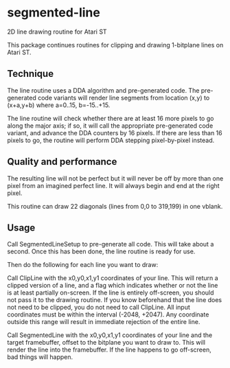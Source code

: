 # segmented-line
2D line drawing routine for Atari ST

This package continues routines for clipping and drawing 1-bitplane lines on Atari ST.

## Technique

The line routine uses a DDA algorithm and pre-generated code. The pre-generated code variants will render line segments from location (x,y) to (x+a,y+b) where a=0..15, b=-15..+15.

The line routine will check whether there are at least 16 more pixels to go along the major axis; if so, it will call the appropriate pre-generated code variant, and advance the DDA counters by 16 pixels. If there are less than 16 pixels to go, the routine will perform DDA stepping pixel-by-pixel instead.

## Quality and performance

The resulting line will not be perfect but it will never be off by more than one pixel from an imagined perfect line. It will always begin and end at the right pixel.

This routine can draw 22 diagonals (lines from 0,0 to 319,199) in one vblank.

## Usage

Call SegmentedLineSetup to pre-generate all code. This will take about a second. Once this has been done, the line routine is ready for use.

Then do the following for each line you want to draw:

Call ClipLine with the x0,y0,x1,y1 coordinates of your line. This will return a clipped version of a line, and a flag which indicates whether or not the line is at least partially on-screen. If the line is entirely off-screen, you should not pass it to the drawing routine. If you know beforehand that the line does not need to be clipped, you do not need to call ClipLine.
All input coordinates must be within the interval (-2048, +2047). Any coordinate outside this range will result in immediate rejection of the entire line.

Call SegmentedLine with the x0,y0,x1,y1 coordinates of your line and the target framebuffer, offset to the bitplane you want to draw to. This will render the line into the framebuffer. If the line happens to go off-screen, bad things will happen.

